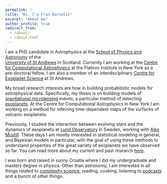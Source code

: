```yaml
---
permalink: /
title: "Hi, I'm Fran Bartolić"
excerpt: "About me"
author_profile: true
redirect_from: 
  - /about/
  - /about.html
---
```

I am a PhD candidate in Astrophysics at the 
[School of Physics and Astronomy](https://www.st-andrews.ac.uk/physics/research/index.php)
of the  
[University of St Andrews](https://www.st-andrews.ac.uk/) in Scotland.
Currently I am working at the [Centre for Computational Astrophysics](https://www.simonsfoundation.org/flatiron/center-for-computational-astrophysics/) at the Flatiron Institute in New York as a pre-doctoral fellow.
I am also a member of  an interdisciplinary 
[Centre for Exoplanet Science](https://www.st-andrews.ac.uk/exoplanets/index.html)
at St Andrews.

My broad research interests are how in building probabilistic models for astrophysical data.
Specifically, my thesis is on building models of
[gravitational microlensing](http://microlensing-source.org/concept/) 
events, a particular method of detecting 
[exoplanets](https://en.wikipedia.org/wiki/Exoplanet).
At the Centre for Computational Astrophysics in  New York I am working on a method for inferring time-dependent maps of the surfaces of volcanic exoplanets.

Previously, I studied the interaction between evolving stars and the 
dynamics of exoplanets at [Lund Observatory](http://www.astro.lu.se/) 
in Sweden, working with [Alex Mustill](http://www.astro.lu.se/~alex/). 
These days I am mostly interested in statistical modeling in 
general, and Bayesian models in particular, with the goal of using these
methods to understand properties of the great variety of exoplanets we have
observed so far. 
You can read more about my current and past research 
[here](https://fbartolic.github.io/research/).

I was born and raised in sunny Croatia where I did my undergraduate and masters degree in physics.
Other than astronomy, I am interested in all things related to [complexity science](https://www.complexityexplorer.org/), reading, cooking, listening to [podcasts](https://www.jimruttshow.com/) and a bunch of other things.
